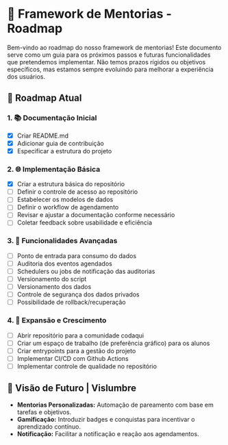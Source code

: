 # 🎯 Framework de Mentorias - Roadmap

Bem-vindo ao roadmap do nosso framework de mentorias! Este documento serve como um guia para os próximos passos e futuras funcionalidades que pretendemos implementar. Não temos prazos rígidos ou objetivos específicos, mas estamos sempre evoluindo para melhorar a experiência dos usuários.

## 📅 Roadmap Atual
### 1. 📚 Documentação Inicial
- [x] Criar README.md
- [x] Adicionar guia de contribuição
- [x] Especificar a estrutura do projeto

### 2. 🌐 Implementação Básica
- [x] Criar a estrutura básica do repositório
- [ ] Definir o controle de acesso ao repositório
- [ ] Estabelecer os modelos de dados
- [ ] Definir o workflow de agendamento
- [ ] Revisar e ajustar a documentação conforme necessário
- [ ] Coletar feedback sobre usabilidade e eficiência

### 3. 🚧 Funcionalidades Avançadas

- [ ] Ponto de entrada para consumo do dados 
- [ ] Auditoria dos eventos agendados
- [ ] Schedulers ou jobs de notificação das auditorias
- [ ] Versionamento do script
- [ ] Versionamento dos dados
- [ ] Controle de segurança dos dados privados
- [ ] Possibilidade de rollback/recuperação 

### 4. 🌱 Expansão e Crescimento
- [ ] Abrir repositório para a comunidade codaqui
- [ ] Criar um espaço de trabalho (de preferência gráfico) para os alunos
- [ ] Criar entrypoints para a gestão do projeto
- [ ] Implementar CI/CD com Github Actions
- [ ] Implementar controle de qualidade no repositório

## 🎯 Visão de Futuro | Vislumbre

- **Mentorias Personalizadas:** Automação de pareamento com base em tarefas e objetivos.
- **Gamificação:** Introduzir badges e conquistas para incentivar o aprendizado contínuo.
- **Notificação:** Facilitar a notificação e reação aos agendamentos.